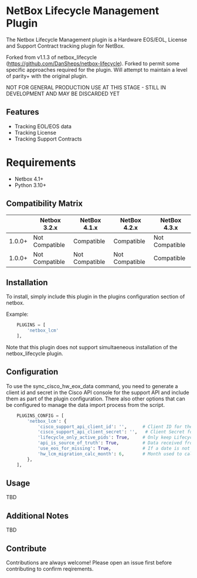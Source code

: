 # NetBox Lifecycle Management Plugin

The Netbox Lifecycle Management plugin is a Hardware EOS/EOL, License and Support Contract tracking plugin for NetBox.

Forked from v1.1.3 of netbox_lifecycle (https://github.com/DanSheps/netbox-lifecycle).  Forked to permit some specific 
approaches required for the plugin.  Will attempt to maintain a level of parity+ with the original plugin.

NOT FOR GENERAL PRODUCTION USE AT THIS STAGE - STILL IN DEVELOPMENT AND MAY BE DISCARDED YET

## Features

* Tracking EOL/EOS data
* Tracking License
* Tracking Support Contracts

# Requirements

* Netbox 4.1+
* Python 3.10+

## Compatibility Matrix

|        | Netbox 3.2.x   | NetBox 4.1.x    | NetBox 4.2.x   | NetBox 4.3.x   |
|--------|----------------|-----------------|----------------|----------------|
| 1.0.0+ | Not Compatible |  Compatible     | Compatible     | Not Compatible |
| 1.0.0+ | Not Compatible |  Not Compatible | Not Compatible | Compatible     |

## Installation

To install, simply include this plugin in the plugins configuration section of netbox.

Example:
```python
    PLUGINS = [
        'netbox_lcm'
    ],
```

Note that this plugin does not support simultaeneous installation of the netbox_lifecycle plugin.

## Configuration

To use the sync_cisco_hw_eox_data command, you need to generate a client id and secret in the Cisco API console
for the support API and include them as part of the plugin configuration.  There also other options that can
be configured to manage the data import process from the script.

```python
    PLUGINS_CONFIG = [
        'netbox_lcm': {
            'cisco_support_api_client_id': '',      # Client ID for the Cisco Support API
            'cisco_support_api_client_secret': '',   # Client Secret for the Cisco Support API
            'lifecycle_only_active_pids': True,     # Only keep Lifecycle Data for PIDs we have as defined devices
            'api_is_source_of_truth': True,         # Data received from API is considered the soruce of truth and will overwrite non matching data
            'use_eos_for_missing': True,            # If a date is not returned, use end_of_support as the date to use, otherwise null values retained
            'hw_lcm_migration_calc_month': 6,       # Month used to calc replacement and budget years. Default is 6
        },
    ],
```

## Usage

TBD

## Additional Notes

TBD

## Contribute

Contributions are always welcome!  Please open an issue first before contributing to confirm reqirements.

